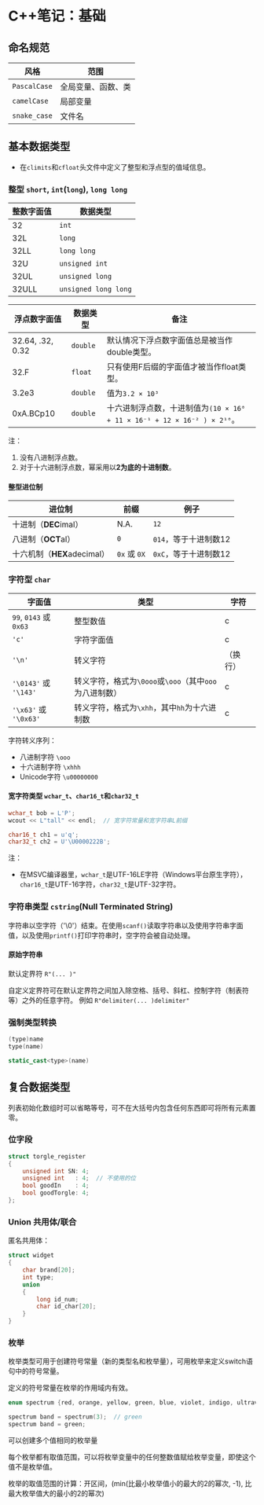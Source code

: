 # C++笔记：基础

## 命名规范

| 风格         | 范围               |
| ------------ | ------------------ |
| `PascalCase` | 全局变量、函数、类 |
| `camelCase`  | 局部变量           |
| `snake_case` | 文件名 |

## 基本数据类型

- 在`climits`和`cfloat`头文件中定义了整型和浮点型的值域信息。

### 整型 `short`, `int`(`long`), `long long`

| 整数字面值 | 数据类型             |
| ---------- | -------------------- |
| 32         | `int`                |
| 32L        | `long`               |
| 32LL       | `long long`          |
| 32U        | `unsigned int`       |
| 32UL       | `unsigned long`      |
| 32ULL      | `unsigned long long` |

| 浮点数字面值     | 数据类型 | 备注                                                         |
| ---------------- | -------- | ------------------------------------------------------------ |
| 32.64, .32, 0.32 | `double` | 默认情况下浮点数字面值总是被当作double类型。                 |
| 32.F             | `float`  | 只有使用F后缀的字面值才被当作float类型。                     |
| 3.2e3            | `double` | 值为`3.2 × 10³`                                              |
| 0xA.BCp10        | `double` | 十六进制浮点数，十进制值为`(10 × 16⁰ + 11 × 16⁻¹ + 12 × 16⁻² ) × 2¹⁰`。 |

注：

1. 没有八进制浮点数。
2. 对于十六进制浮点数，幂采用以**2为底的十进制数**。

#### 整型进位制

| 进位制                      | 前缀     | 例子                |
| --------------------------- | -------- | ------------------- |
| 十进制（**DEC**imal）       | N.A.     | `12`                  |
| 八进制（**OCT**al）         | `0`        | `014`，等于十进制数12 |
| 十六机制（**HEX**adecimal） | `0x` 或 `0X` | `0xC`，等于十进制数12 |

### 字符型 `char`

| 字面值                   | 类型                                         | 字符 |
| ---------------------- | ------------------------------------------------------ | --------------------------------------- |
| `99`, `0143` 或 `0x63` | 整型数值                                               | c                                       |
| `'c'`                  | 字符字面值                                             | c                                       |
| `'\n'`                 | 转义字符                                               | （换行）                                |
| `'\0143'` 或 `'\143'`  | 转义字符，格式为`\0ooo`或`\ooo`（其中`ooo`为八进制数） | c                                       |
| `'\x63'` 或 `'\0x63'`  | 转义字符，格式为`\xhh`，其中`hh`为十六进制数           | c                                       |

字符转义序列：

- 八进制字符 `\ooo`
- 十六进制字符 `\xhhh`
- Unicode字符 `\u00000000`

#### 宽字符类型 `wchar_t`、`char16_t`和`char32_t`

```cpp
wchar_t bob = L'P';
wcout << L"tall" << endl;  // 宽字符常量和宽字符串L前缀

char16_t ch1 = u'q';
char32_t ch2 = U'\U0000222B';
```

注：

- 在MSVC编译器里，`wchar_t`是UTF-16LE字符（Windows平台原生字符），`char16_t`是UTF-16字符，`char32_t`是UTF-32字符。

### 字符串类型 `cstring`(Null Terminated String)

字符串以空字符（'\0'）结束。在使用`scanf()`读取字符串以及使用字符串字面值，以及使用`printf()`打印字符串时，空字符会被自动处理。

#### 原始字符串

默认定界符 `R"(... )"`

自定义定界符可在默认定界符之间加入除空格、括号、斜杠、控制字符（制表符等）之外的任意字符。
例如 `R"delimiter(... )delimiter"`

### 强制类型转换

```cpp
(type)name
type(name)

static_cast<type>(name)
```

## 复合数据类型

列表初始化数组时可以省略等号，可不在大括号内包含任何东西即可将所有元素置零。

### 位字段

```cpp
struct torgle_register
{
    unsigned int SN: 4;
    unsigned int   : 4;  // 不使用的位
    bool goodIn    : 4;
    bool goodTorgle: 4;
};
```

### Union 共用体/联合

匿名共用体：

```cpp
struct widget
{
    char brand[20];
    int type;
    union
    {
        long id_num;
        char id_char[20];
    }
}
```

### 枚举

枚举类型可用于创建符号常量（新的类型名和枚举量），可用枚举来定义switch语句中的符号常量。

定义的符号常量在枚举的作用域内有效。

```cpp
enum spectrum {red, orange, yellow, green, blue, violet, indigo, ultraviolet};

spectrum band = spectrum(3);  // green
spectrum band = green;
```

可以创建多个值相同的枚举量

每个枚举都有取值范围，可以将枚举变量中的任何整数值赋给枚举变量，即使这个值不是枚举值。

枚举的取值范围的计算：开区间，(min(比最小枚举值小的最大的2的幂次, -1), 比最大枚举值大的最小的2的幂次)

